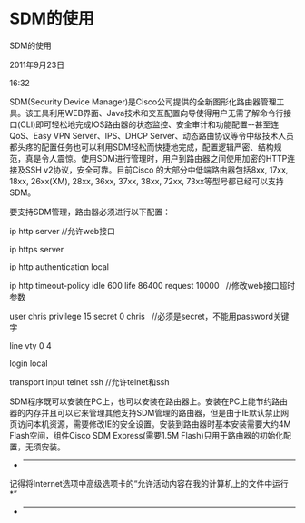 # SDM的使用

SDM的使用

2011年9月23日

16:32

SDM(Security Device Manager)是Cisco公司提供的全新图形化路由器管理工具。该工具利用WEB界面、Java技术和交互配置向导使得用户无需了解命令行接口(CLI)即可轻松地完成IOS路由器的状态监控、安全审计和功能配置--甚至连QoS、Easy VPN Server、IPS、DHCP Server、动态路由协议等令中级技术人员都头疼的配置任务也可以利用SDM轻松而快捷地完成，配置逻辑严密、结构规范，真是令人震惊。使用SDM进行管理时，用户到路由器之间使用加密的HTTP连接及SSH v2协议，安全可靠。目前Cisco 的大部分中低端路由器包括8xx, 17xx, 18xx, 26xx(XM), 28xx, 36xx, 37xx, 38xx, 72xx, 73xx等型号都已经可以支持SDM。

要支持SDM管理，路由器必须进行以下配置：

ip http server //允许web接口

ip https server

ip http authentication local

ip http timeout-policy idle 600 life 86400 request 10000   //修改web接口超时参数

user chris privilege 15 secret 0 chris   //必须是secret，不能用password关键字

line vty 0 4

login local

transport input telnet ssh //允许telnet和ssh

SDM程序既可以安装在PC上，也可以安装在路由器上。安装在PC上能节约路由器的内存并且可以它来管理其他支持SDM管理的路由器，但是由于IE默认禁止网页访问本机资源，需要修改IE的安全设置。安装到路由器时基本安装需要大约4M Flash空间，组件Cisco SDM Express(需要1.5M Flash)只用于路由器的初始化配置，无须安装。

- *******************************************

记得将Internet选项中高级选项卡的“允许活动内容在我的计算机上的文件中运行*”

- *******************************************
